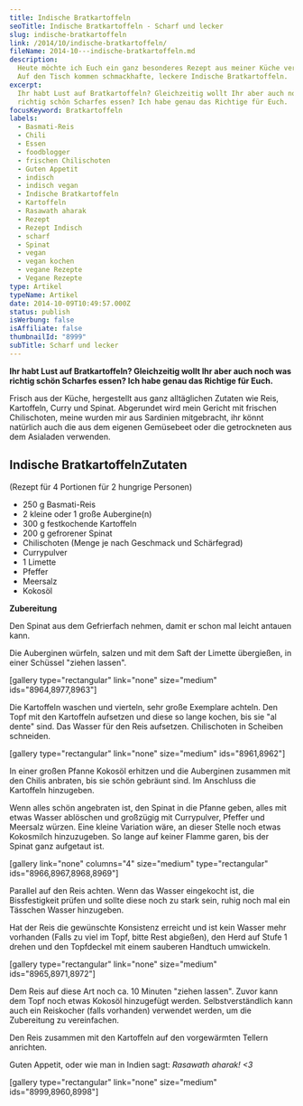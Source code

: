 ```yaml
---
title: Indische Bratkartoffeln
seoTitle: Indische Bratkartoffeln - Scharf und lecker
slug: indische-bratkartoffeln
link: /2014/10/indische-bratkartoffeln/
fileName: 2014-10---indische-bratkartoffeln.md
description:
  Heute möchte ich Euch ein ganz besonderes Rezept aus meiner Küche verraten -
  Auf den Tisch kommen schmackhafte, leckere Indische Bratkartoffeln.
excerpt:
  Ihr habt Lust auf Bratkartoffeln? Gleichzeitig wollt Ihr aber auch noch was
  richtig schön Scharfes essen? Ich habe genau das Richtige für Euch.
focusKeyword: Bratkartoffeln
labels:
  - Basmati-Reis
  - Chili
  - Essen
  - foodblogger
  - frischen Chilischoten
  - Guten Appetit
  - indisch
  - indisch vegan
  - Indische Bratkartoffeln
  - Kartoffeln
  - Rasawath aharak
  - Rezept
  - Rezept Indisch
  - scharf
  - Spinat
  - vegan
  - vegan kochen
  - vegane Rezepte
  - Vegane Rezepte
type: Artikel
typeName: Artikel
date: 2014-10-09T10:49:57.000Z
status: publish
isWerbung: false
isAffiliate: false
thumbnailId: "8999"
subTitle: Scharf und lecker
---
```


<strong>Ihr habt Lust auf Bratkartoffeln? Gleichzeitig wollt Ihr aber auch noch
was richtig schön Scharfes essen? Ich habe genau das Richtige für Euch.</strong>

Frisch aus der Küche, hergestellt aus ganz alltäglichen Zutaten wie Reis,
Kartoffeln, Curry und Spinat. Abgerundet wird mein Gericht mit frischen
Chilischoten, meine wurden mir aus Sardinien mitgebracht, ihr könnt natürlich
auch die aus dem eigenen Gemüsebeet oder die getrockneten aus dem Asialaden
verwenden.

## Indische Bratkartoffeln<strong>Zutaten

</strong>(Rezept für 4 Portionen für 2 hungrige Personen)

<ul><li>250 g Basmati-Reis</li><li>2 kleine oder 1 große Aubergine(n)</li><li>300 g festkochende Kartoffeln</li><li>200 g gefrorener Spinat</li><li>Chilischoten (Menge je nach Geschmack und Schärfegrad)</li><li>Currypulver</li><li>1 Limette</li><li>Pfeffer</li><li>Meersalz</li><li>Kokosöl</li></ul><strong>Zubereitung</strong>

Den Spinat aus dem Gefrierfach nehmen, damit er schon mal leicht antauen kann.

Die Auberginen würfeln, salzen und mit dem Saft der Limette übergießen, in einer
Schüssel "ziehen lassen".

[gallery type="rectangular" link="none" size="medium" ids="8964,8977,8963"]

Die Kartoffeln waschen und vierteln, sehr große Exemplare achteln. Den Topf mit
den Kartoffeln aufsetzen und diese so lange kochen, bis sie "al dente" sind. Das
Wasser für den Reis aufsetzen. Chilischoten in Scheiben schneiden.

[gallery type="rectangular" link="none" size="medium" ids="8961,8962"]

In einer großen Pfanne Kokosöl erhitzen und die Auberginen zusammen mit den
Chilis anbraten, bis sie schön gebräunt sind. Im Anschluss die Kartoffeln
hinzugeben.

Wenn alles schön angebraten ist, den Spinat in die Pfanne geben, alles mit etwas
Wasser ablöschen und großzügig mit Currypulver, Pfeffer und Meersalz würzen.
Eine kleine Variation wäre, an dieser Stelle noch etwas Kokosmilch hinzuzugeben.
So lange auf keiner Flamme garen, bis der Spinat ganz aufgetaut ist.

[gallery link="none" columns="4" size="medium" type="rectangular"
ids="8966,8967,8968,8969"]

Parallel auf den Reis achten. Wenn das Wasser eingekocht ist, die Bissfestigkeit
prüfen und sollte diese noch zu stark sein, ruhig noch mal ein Tässchen Wasser
hinzugeben.

Hat der Reis die gewünschte Konsistenz erreicht und ist kein Wasser mehr
vorhanden (Falls zu viel im Topf, bitte Rest abgießen), den Herd auf Stufe 1
drehen und den Topfdeckel mit einem sauberen Handtuch umwickeln.

[gallery type="rectangular" link="none" size="medium" ids="8965,8971,8972"]

Dem Reis auf diese Art noch ca. 10 Minuten "ziehen lassen". Zuvor kann dem Topf
noch etwas Kokosöl hinzugefügt werden. Selbstverständlich kann auch ein
Reiskocher (falls vorhanden) verwendet werden, um die Zubereitung zu
vereinfachen.

Den Reis zusammen mit den Kartoffeln auf den vorgewärmten Tellern anrichten.

Guten Appetit, oder wie man in Indien sagt: <em>Rasawath aharak! &lt;3</em>

[gallery type="rectangular" link="none" size="medium" ids="8999,8960,8998"]

&nbsp;
